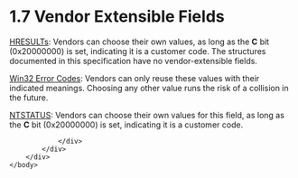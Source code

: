 <html dir="LTR" xmlns:mshelp="http://msdn.microsoft.com/mshelp" xmlns:ddue="http://ddue.schemas.microsoft.com/authoring/2003/5" xmlns:xlink="http://www.w3.org/1999/xlink" xmlns:tool="http://www.microsoft.com/tooltip">
    <head>
        <meta http-equiv="Content-Type" content="text/html; CHARSET=utf-8"></meta>
        <meta name="save" content="history"></meta>
        <title>1.7 Vendor Extensible Fields</title>
        <xml>
            <mshelp:toctitle title="1.7 Vendor Extensible Fields"></mshelp:toctitle>
            <mshelp:rltitle title="[MS-ERREF]: Vendor Extensible Fields"></mshelp:rltitle>
            <mshelp:keyword index="A" term="f9720d9d-59f7-46bf-8273-14039e8c75ff"></mshelp:keyword>
            <mshelp:attr name="DCSext.ContentType" value="open specification"></mshelp:attr>
            <mshelp:attr name="AssetID" value="f9720d9d-59f7-46bf-8273-14039e8c75ff"></mshelp:attr>
            <mshelp:attr name="TopicType" value="kbRef"></mshelp:attr>
            <mshelp:attr name="DCSext.Title" value="[MS-ERREF]: Vendor Extensible Fields" />
        </xml>
    </head>
    <body>
        <div id="header">
            <h1 class="heading">1.7 Vendor Extensible Fields</h1>
        </div>
        <div id="mainSection">
            <div id="mainBody">
                <div id="allHistory" class="saveHistory"></div>
                <div id="sectionSection0" class="section" name="collapseableSection">
                    

<p><a href="0642cb2f-2075-4469-918c-4441e69c548a.html">HRESULTs</a>:
Vendors can choose their own values, as long as the <b>C</b> bit (0x20000000)
is set, indicating it is a customer code. The structures documented in this
specification have no vendor-extensible fields.</p>

<p><a href="18d8fbe8-a967-4f1c-ae50-99ca8e491d2d.html">Win32
Error Codes</a>: Vendors can only reuse these values with their indicated
meanings.  Choosing any other value runs the risk of a collision in the
future.</p>

<p><a href="87fba13e-bf06-450e-83b1-9241dc81e781.html">NTSTATUS</a>:
Vendors can choose their own values for this field, as long as the <b>C</b> bit
(0x20000000) is set, indicating it is a customer code.</p>


                </div>
            </div>
        </div>
    </body>
</html>
